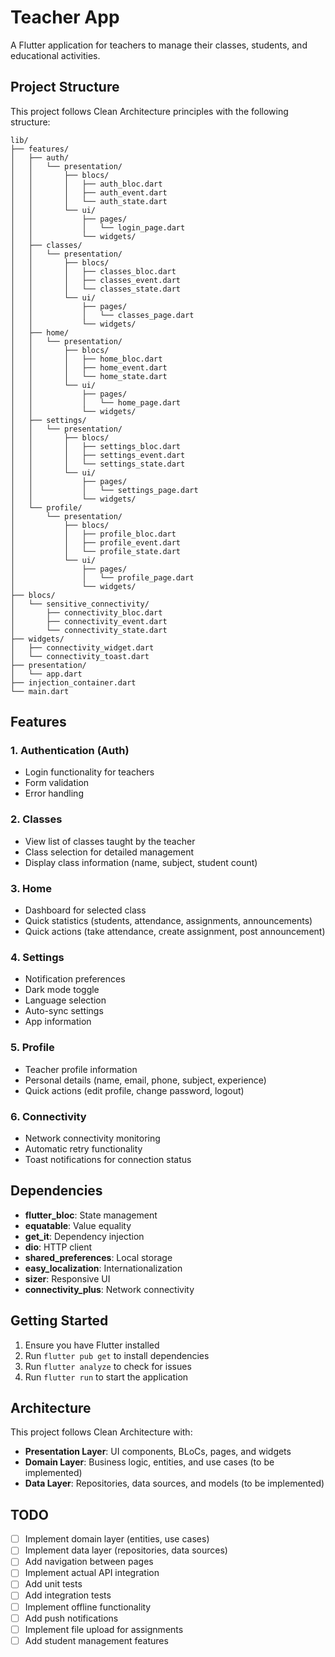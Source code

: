# Teacher App

A Flutter application for teachers to manage their classes, students, and educational activities.

## Project Structure

This project follows Clean Architecture principles with the following structure:

```
lib/
├── features/
│   ├── auth/
│   │   └── presentation/
│   │       ├── blocs/
│   │       │   ├── auth_bloc.dart
│   │       │   ├── auth_event.dart
│   │       │   └── auth_state.dart
│   │       └── ui/
│   │           ├── pages/
│   │           │   └── login_page.dart
│   │           └── widgets/
│   ├── classes/
│   │   └── presentation/
│   │       ├── blocs/
│   │       │   ├── classes_bloc.dart
│   │       │   ├── classes_event.dart
│   │       │   └── classes_state.dart
│   │       └── ui/
│   │           ├── pages/
│   │           │   └── classes_page.dart
│   │           └── widgets/
│   ├── home/
│   │   └── presentation/
│   │       ├── blocs/
│   │       │   ├── home_bloc.dart
│   │       │   ├── home_event.dart
│   │       │   └── home_state.dart
│   │       └── ui/
│   │           ├── pages/
│   │           │   └── home_page.dart
│   │           └── widgets/
│   ├── settings/
│   │   └── presentation/
│   │       ├── blocs/
│   │       │   ├── settings_bloc.dart
│   │       │   ├── settings_event.dart
│   │       │   └── settings_state.dart
│   │       └── ui/
│   │           ├── pages/
│   │           │   └── settings_page.dart
│   │           └── widgets/
│   └── profile/
│       └── presentation/
│           ├── blocs/
│           │   ├── profile_bloc.dart
│           │   ├── profile_event.dart
│           │   └── profile_state.dart
│           └── ui/
│               ├── pages/
│               │   └── profile_page.dart
│               └── widgets/
├── blocs/
│   └── sensitive_connectivity/
│       ├── connectivity_bloc.dart
│       ├── connectivity_event.dart
│       └── connectivity_state.dart
├── widgets/
│   ├── connectivity_widget.dart
│   └── connectivity_toast.dart
├── presentation/
│   └── app.dart
├── injection_container.dart
└── main.dart
```

## Features

### 1. Authentication (Auth)
- Login functionality for teachers
- Form validation
- Error handling

### 2. Classes
- View list of classes taught by the teacher
- Class selection for detailed management
- Display class information (name, subject, student count)

### 3. Home
- Dashboard for selected class
- Quick statistics (students, attendance, assignments, announcements)
- Quick actions (take attendance, create assignment, post announcement)

### 4. Settings
- Notification preferences
- Dark mode toggle
- Language selection
- Auto-sync settings
- App information

### 5. Profile
- Teacher profile information
- Personal details (name, email, phone, subject, experience)
- Quick actions (edit profile, change password, logout)

### 6. Connectivity
- Network connectivity monitoring
- Automatic retry functionality
- Toast notifications for connection status

## Dependencies

- **flutter_bloc**: State management
- **equatable**: Value equality
- **get_it**: Dependency injection
- **dio**: HTTP client
- **shared_preferences**: Local storage
- **easy_localization**: Internationalization
- **sizer**: Responsive UI
- **connectivity_plus**: Network connectivity

## Getting Started

1. Ensure you have Flutter installed
2. Run `flutter pub get` to install dependencies
3. Run `flutter analyze` to check for issues
4. Run `flutter run` to start the application

## Architecture

This project follows Clean Architecture with:

- **Presentation Layer**: UI components, BLoCs, pages, and widgets
- **Domain Layer**: Business logic, entities, and use cases (to be implemented)
- **Data Layer**: Repositories, data sources, and models (to be implemented)

## TODO

- [ ] Implement domain layer (entities, use cases)
- [ ] Implement data layer (repositories, data sources)
- [ ] Add navigation between pages
- [ ] Implement actual API integration
- [ ] Add unit tests
- [ ] Add integration tests
- [ ] Implement offline functionality
- [ ] Add push notifications
- [ ] Implement file upload for assignments
- [ ] Add student management features
